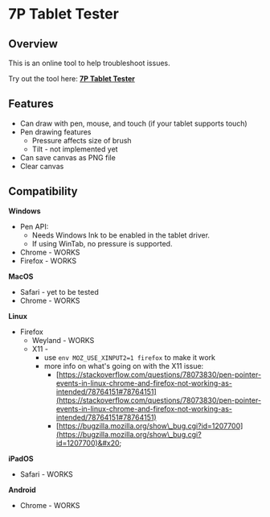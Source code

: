 # 7P Tablet Tester

## Overview

This is an online tool to help troubleshoot issues.&#x20;

Try out the tool here: [**7P Tablet Tester**](https://thesevenpens.github.io/HtmlTabletTester/)

## Features

* Can draw with pen, mouse, and touch (if your tablet supports touch)
* Pen drawing features
  * Pressure affects size of brush
  * Tilt - not implemented yet
* Can save canvas as PNG file
* Clear canvas

## Compatibility

**Windows**

* Pen API:
  * Needs Windows Ink to be enabled in the tablet driver.&#x20;
  * If using WinTab, no pressure is supported.
* Chrome - WORKS
* Firefox - WORKS

**MacOS**

* Safari - yet to be tested
* Chrome -  WORKS

**Linux**

* Firefox
  * Weyland - WORKS
  * X11 -&#x20;
    * use `env MOZ_USE_XINPUT2=1 firefox` to make it work
    * more info on what's going on with the X11 issue:&#x20;
      * [https://stackoverflow.com/questions/78073830/pen-pointer-events-in-linux-chrome-and-firefox-not-working-as-intended/78764151#78764151](https://stackoverflow.com/questions/78073830/pen-pointer-events-in-linux-chrome-and-firefox-not-working-as-intended/78764151#78764151)
      * [https://bugzilla.mozilla.org/show\_bug.cgi?id=1207700](https://bugzilla.mozilla.org/show\_bug.cgi?id=1207700)&#x20;

**iPadOS**

* Safari - WORKS

**Android**

* Chrome - WORKS
